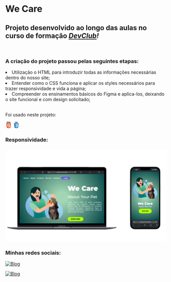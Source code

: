 ### <h1>We Care </h1>

<h2>Projeto desenvolvido ao longo das aulas no curso de formação <i><a href="https://rodolfomori.com.br/devclub">DevClub</a>!</i></h2>

<br>
<h3>A criação do projeto passou pelas seguintes etapas:</h3>

<li>Utilização o HTML para introduzir todas as informações necessárias dentro do nosso site;</li>
<li>Entender como o CSS funciona e aplicar os styles necessários para trazer responsividade e vida a página;</li>
<li>Compreender os ensinamentos básicos do Figma e aplica-los, deixando o site funcional e com design solicitado;</li>
<br>
<p>Foi usado neste projeto:</p>
<code><img height="20" src="https://raw.githubusercontent.com/github/explore/80688e429a7d4ef2fca1e82350fe8e3517d3494d/topics/html/html.png?size=48"></code>
<code><img height="20" src="https://raw.githubusercontent.com/github/explore/80688e429a7d4ef2fca1e82350fe8e3517d3494d/topics/css/css.png?size=48"></code>
<br>

<h3>Responsividade:</h3>
<h3><img src ="https://github.com/phmarqp/We-Care/blob/master/assets/we-care.png?raw=true"</h3>
<h3>Minhas redes sociais:</h3>
<a href="https://instagram.com/phmarqp" rel="nofollow"><img src="https://camo.githubusercontent.com/e2ad860f5db0900ef7a51420220056da4c8545a4cdc46af7f7411649a9c63493/68747470733a2f2f696d672e736869656c64732e696f2f62616467652f496e7374616772616d2d4534343035463f7374796c653d666f722d7468652d6261646765266c6f676f3d696e7374616772616d266c6f676f436f6c6f723d7768697465" alt="Blog" data-canonical-src="https://img.shields.io/badge/Instagram-E4405F?style=for-the-badge&amp;logo=instagram&amp;logoColor=white" style="max-width: 100%;"></a>

<a href="https://www.linkedin.com/in/paulo-henrique-phmarqp" rel="nofollow"><img src="https://camo.githubusercontent.com/8c0692475a5bfc1d9e7361074bdb648e567cae7b5b40ffd32adae31180b0d7b6/68747470733a2f2f696d672e736869656c64732e696f2f62616467652f4c696e6b6564496e2d3030373742353f7374796c653d666f722d7468652d6261646765266c6f676f3d6c696e6b6564696e266c6f676f436f6c6f723d7768697465" alt="Blog" data-canonical-src="https://img.shields.io/badge/LinkedIn-0077B5?style=for-the-badge&amp;logo=linkedin&amp;logoColor=white" style="max-width: 100%;"></a>
